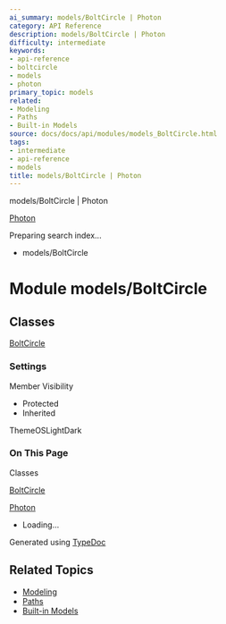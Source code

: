 ```yaml
---
ai_summary: models/BoltCircle | Photon
category: API Reference
description: models/BoltCircle | Photon
difficulty: intermediate
keywords:
- api-reference
- boltcircle
- models
- photon
primary_topic: models
related:
- Modeling
- Paths
- Built-in Models
source: docs/docs/api/modules/models_BoltCircle.html
tags:
- intermediate
- api-reference
- models
title: models/BoltCircle | Photon
---
```

models/BoltCircle | Photon

[Photon](../index.md)




Preparing search index...

* models/BoltCircle

# Module models/BoltCircle

## Classes

[BoltCircle](../classes/models_BoltCircle.BoltCircle.md)

### Settings

Member Visibility

* Protected
* Inherited

ThemeOSLightDark

### On This Page

Classes

[BoltCircle](#boltcircle)

[Photon](../index.md)

* Loading...

Generated using [TypeDoc](https://typedoc.org/)

## Related Topics

- [Modeling](../index.md)
- [Paths](../index.md)
- [Built-in Models](../index.md)

